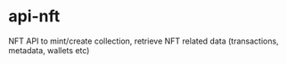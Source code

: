 # api-nft
NFT API to mint/create collection, retrieve NFT related data (transactions,  metadata, wallets etc)
